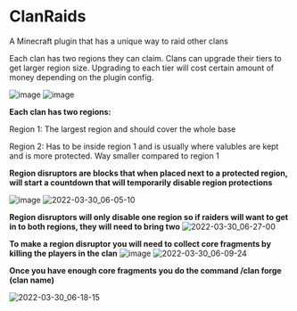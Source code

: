 # ClanRaids
A Minecraft plugin that has a unique way to raid other clans

Each clan has two regions they can claim.
Clans can upgrade their tiers to get larger region size.
Upgrading to each tier will cost certain amount of money depending on the plugin config.

![image](https://user-images.githubusercontent.com/14169560/160809925-ef0d7eb0-3a00-4089-97fb-36ad73439481.png)
![image](https://user-images.githubusercontent.com/14169560/160809991-39f0a412-c155-44f6-9b14-377894493ab0.png)

**Each clan has two regions:**

Region 1: The largest region and should cover the whole base

Region 2: Has to be inside region 1 and is usually where valubles are kept and is more protected. Way smaller compared to region 1

**Region disruptors are blocks that when placed next to a protected region, will start a countdown that will temporarily disable region protections**

![image](https://user-images.githubusercontent.com/14169560/160804987-d1f6cd97-66ab-4b9e-84be-876ae2fca1d4.png)
![2022-03-30_06-05-10](https://user-images.githubusercontent.com/14169560/160806787-0add3bce-0d6b-45d3-8f1f-ad4970045b82.gif)

**Region disruptors will only disable one region so if raiders will want to get in to both regions, they will need to bring two**
![2022-03-30_06-27-00](https://user-images.githubusercontent.com/14169560/160811060-3a38885d-5f22-47e6-b334-43dedfc40d34.gif)

**To make a region disruptor you will need to collect core fragments by killing the players in the clan**
![image](https://user-images.githubusercontent.com/14169560/160807608-efb01eca-1f43-4be4-82c3-8eaaa9884d2e.png)
![2022-03-30_06-09-24](https://user-images.githubusercontent.com/14169560/160807637-aa806bfd-2e2a-4428-a427-e3203f7f3b04.gif)


**Once you have enough core fragments you do the command /clan forge (clan name)**

![2022-03-30_06-18-15](https://user-images.githubusercontent.com/14169560/160809422-fb799df7-d9af-481e-acff-4cdc1974c1c0.gif)


